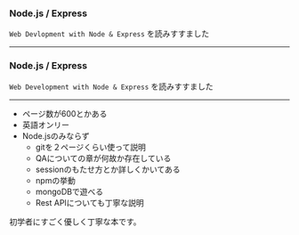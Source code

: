 ### Node.js / Express

`Web Devlopment with Node & Express`
を読みすすました

---

### Node.js / Express

`Web Development with Node & Express`
を読みすすました

---

- ページ数が600とかある
- 英語オンリー
- Node.jsのみならず
  - gitを２ページくらい使って説明
  - QAについての章が何故か存在している
  - sessionのもたせ方とか詳しくかいてある
  - npmの挙動
  - mongoDBで遊べる
  - Rest APIについても丁寧な説明

初学者にすごく優しく丁寧な本です。

